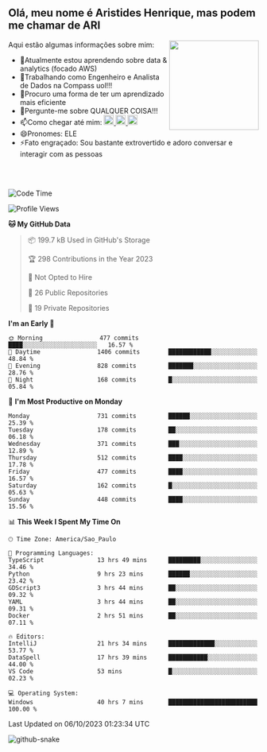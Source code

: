 ## Olá, meu nome é Aristides Henrique, mas podem me chamar de ARI

<div >
Aqui estão algumas informações sobre mim:<img align="right" height="180em" src="https://user-images.githubusercontent.com/97318481/177042589-45d62122-82a9-4a32-b3a7-87b322825b2f.png">
</div>

- 🌱Atualmente estou aprendendo sobre data & analytics (focado AWS)
- 👯Trabalhando como Engenheiro e Analista de Dados na Compass uol!!!
- 🤔Procuro uma forma de ter um aprendizado mais eficiente
- 💬Pergunte-me sobre QUALQUER COISA!!!
- 📫Como chegar até mim:
  <a href="https://www.instagram.com/aryhenry/" target="_blank">
  <img src="https://img.shields.io/badge/-Instagram-%23E4405F?style=for-the-badge&logo=instagram&logoColor=black" height="20px">
  </a>
  <a href="https://www.linkedin.com/in/aristides-henrique/" target="_blank">
  <img src="https://img.shields.io/badge/-LinkedIn-%230077B5?style=for-the-badge&logo=linkedin&logoColor=black" height="20px">
  </a> 
  <a href="mailto:arihenriqueuna@gmail.com">
  <img src="https://img.shields.io/badge/-Gmail-%23333?style=for-the-badge&logo=gmail&logoColor=white" height="20px">
  </a>
- 😄Pronomes: ELE
- ⚡Fato engraçado: Sou bastante extrovertido e adoro conversar e interagir com as pessoas
<br/>
<br/>


<!--START_SECTION:waka-->
![Code Time](http://img.shields.io/badge/Code%20Time-1%2C261%20hrs%2013%20mins-blue)

![Profile Views](http://img.shields.io/badge/Profile%20Views-17-blue)

**🐱 My GitHub Data** 

> 📦 199.7 kB Used in GitHub's Storage 
 > 
> 🏆 298 Contributions in the Year 2023
 > 
> 🚫 Not Opted to Hire
 > 
> 📜 26 Public Repositories 
 > 
> 🔑 19 Private Repositories 
 > 
**I'm an Early 🐤** 

```text
🌞 Morning                477 commits         ████░░░░░░░░░░░░░░░░░░░░░   16.57 % 
🌆 Daytime                1406 commits        ████████████░░░░░░░░░░░░░   48.84 % 
🌃 Evening                828 commits         ███████░░░░░░░░░░░░░░░░░░   28.76 % 
🌙 Night                  168 commits         █░░░░░░░░░░░░░░░░░░░░░░░░   05.84 % 
```
📅 **I'm Most Productive on Monday** 

```text
Monday                   731 commits         ██████░░░░░░░░░░░░░░░░░░░   25.39 % 
Tuesday                  178 commits         ██░░░░░░░░░░░░░░░░░░░░░░░   06.18 % 
Wednesday                371 commits         ███░░░░░░░░░░░░░░░░░░░░░░   12.89 % 
Thursday                 512 commits         ████░░░░░░░░░░░░░░░░░░░░░   17.78 % 
Friday                   477 commits         ████░░░░░░░░░░░░░░░░░░░░░   16.57 % 
Saturday                 162 commits         █░░░░░░░░░░░░░░░░░░░░░░░░   05.63 % 
Sunday                   448 commits         ████░░░░░░░░░░░░░░░░░░░░░   15.56 % 
```


📊 **This Week I Spent My Time On** 

```text
🕑︎ Time Zone: America/Sao_Paulo

💬 Programming Languages: 
TypeScript               13 hrs 49 mins      █████████░░░░░░░░░░░░░░░░   34.46 % 
Python                   9 hrs 23 mins       ██████░░░░░░░░░░░░░░░░░░░   23.42 % 
GDScript3                3 hrs 44 mins       ██░░░░░░░░░░░░░░░░░░░░░░░   09.32 % 
YAML                     3 hrs 44 mins       ██░░░░░░░░░░░░░░░░░░░░░░░   09.31 % 
Docker                   2 hrs 51 mins       ██░░░░░░░░░░░░░░░░░░░░░░░   07.11 % 

🔥 Editors: 
IntelliJ                 21 hrs 34 mins      █████████████░░░░░░░░░░░░   53.77 % 
DataSpell                17 hrs 39 mins      ███████████░░░░░░░░░░░░░░   44.00 % 
VS Code                  53 mins             █░░░░░░░░░░░░░░░░░░░░░░░░   02.23 % 

💻 Operating System: 
Windows                  40 hrs 7 mins       █████████████████████████   100.00 % 
```


 Last Updated on 06/10/2023 01:23:34 UTC
<!--END_SECTION:waka-->

<img alt="github-snake" src="https://github.com/AriHenrique/AriHenrique/blob/output/github-contribution-grid-snake-dark.svg" />


